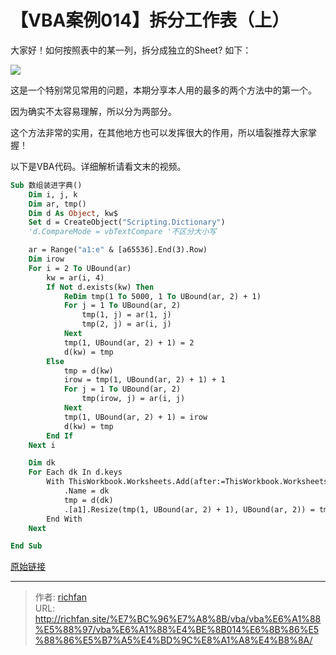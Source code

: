 # 【VBA案例014】拆分工作表（上）

大家好！如何按照表中的某一列，拆分成独立的Sheet? 如下：

![](https://img.richfan.site/program/vba/vba案列/【VBA案例014】拆分工作表（上）.gif)

这是一个特别常见常用的问题，本期分享本人用的最多的两个方法中的第一个。

因为确实不太容易理解，所以分为两部分。

这个方法非常的实用，在其他地方也可以发挥很大的作用，所以墙裂推荐大家掌握！

以下是VBA代码。详细解析请看文末的视频。

```vb
Sub 数组装进字典()
    Dim i, j, k
    Dim ar, tmp()
    Dim d As Object, kw$
    Set d = CreateObject("Scripting.Dictionary")
    'd.CompareMode = vbTextCompare '不区分大小写

    ar = Range("a1:e" & [a65536].End(3).Row)
    Dim irow
    For i = 2 To UBound(ar)
        kw = ar(i, 4)
        If Not d.exists(kw) Then
            ReDim tmp(1 To 5000, 1 To UBound(ar, 2) + 1)
            For j = 1 To UBound(ar, 2)
                tmp(1, j) = ar(1, j)
                tmp(2, j) = ar(i, j)
            Next
            tmp(1, UBound(ar, 2) + 1) = 2
            d(kw) = tmp
        Else
            tmp = d(kw)
            irow = tmp(1, UBound(ar, 2) + 1) + 1
            For j = 1 To UBound(ar, 2)
                tmp(irow, j) = ar(i, j)
            Next
            tmp(1, UBound(ar, 2) + 1) = irow
            d(kw) = tmp
        End If
    Next i

    Dim dk
    For Each dk In d.keys
        With ThisWorkbook.Worksheets.Add(after:=ThisWorkbook.Worksheets(ThisWorkbook.Worksheets.Count))
            .Name = dk
            tmp = d(dk)
            .[a1].Resize(tmp(1, UBound(ar, 2) + 1), UBound(ar, 2)) = tmp
        End With
    Next

End Sub
```

[原始链接](https://mp.weixin.qq.com/s?__biz=MzIyOTc3NzQ2NA==&mid=2247485240&idx=1&sn=4fb6d29d247c9738f7c8c2ad5041c54c&chksm=e8bcce6fdfcb47790d046fc09014a1e28640e51b51b4f5492888e5fd1672c27fa4628698119b&scene=178&cur_album_id=3115603487041503237#rd)

---

> 作者: [richfan](https://richfan.site/)  
> URL: http://richfan.site/%E7%BC%96%E7%A8%8B/vba/vba%E6%A1%88%E5%88%97/vba%E6%A1%88%E4%BE%8B014%E6%8B%86%E5%88%86%E5%B7%A5%E4%BD%9C%E8%A1%A8%E4%B8%8A/  

